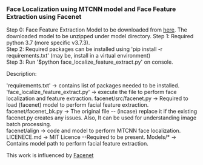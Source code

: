 
### Face Localization using MTCNN model and Face Feature Extraction using Facenet

Step 0: Face Feature Extraction Model to be downloaded from [here](https://drive.google.com/open?id=1EXPBSXwTaqrSC0OhUdXNmKSh9qJUQ55-). The downloaded model to be unzipped under model directory.
Step 1: Required python 3.7 (more specific v3.7.3).  
Step 2: Required packages can be installed using 'pip install -r requirements.txt' (may be, install in a virtual environment)  
Step 3: Run '$python face_localize_feature_extract.py' on console. 
 
 
Description:

'requirements.txt' -> contains list of packages needed to be installed.
'face_localize_feature_extract.py' -> execute the file to perform face localization and feature extraction.
facenet/src/facenet.py -> Required to load (facenet) model to perform facial feature extraction.  
facenet/facenet_bk.py -> The original file -- (incase) replace it if the existing facenet.py creates any issues. Also, It can be used for understanding image batch processing.   
facenet/align -> code and model to perform MTCNN face localization.
LICENECE.md -> MIT Licence --Required to be present.
Models/* -> Contains model path to perform facial feature extraction. 


This work is influenced by [Facenet](https://github.com/davidsandberg/facenet)

